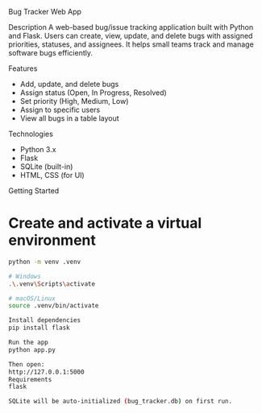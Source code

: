 Bug Tracker Web App

Description
A web-based bug/issue tracking application built with Python and Flask. Users can create, view, update, and delete bugs with assigned priorities, statuses, and assignees. It helps small teams track and manage software bugs efficiently.

Features
- Add, update, and delete bugs
- Assign status (Open, In Progress, Resolved)
- Set priority (High, Medium, Low)
- Assign to specific users
- View all bugs in a table layout

Technologies
- Python 3.x
- Flask
- SQLite (built-in)
- HTML, CSS (for UI)

Getting Started

# Create and activate a virtual environment
```bash
python -m venv .venv

# Windows
.\.venv\Scripts\activate

# macOS/Linux
source .venv/bin/activate

Install dependencies
pip install flask

Run the app
python app.py

Then open:
http://127.0.0.1:5000
Requirements
flask

SQLite will be auto-initialized (bug_tracker.db) on first run.



